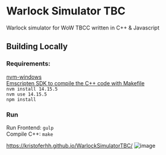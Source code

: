 # Warlock Simulator TBC
 
 Warlock simulator for WoW TBCC written in C++ & Javascript
 
 ## Building Locally
 ### Requirements:
 [nvm-windows](https://github.com/coreybutler/nvm-windows/releases)  
 [Emscripten SDK to compile the C++ code with Makefile](https://github.com/emscripten-core/emsdk)  
 `nvm install 14.15.5`  
 `nvm use 14.15.5`  
 `npm install`
 ### Run
 Run Frontend: `gulp`  
 Compile C++: `make`
 
 https://kristoferhh.github.io/WarlockSimulatorTBC/
 ![image](https://user-images.githubusercontent.com/12117382/136641237-61653b35-7b94-4fcb-bca5-243eba96e8f8.png)
